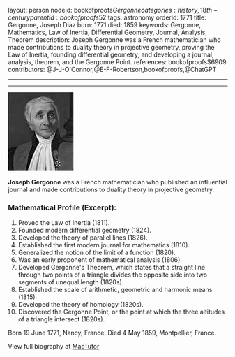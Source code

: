 layout: person
nodeid: bookofproofs$Gergonne
categories: history,18th-century
parentid: bookofproofs$52
tags: astronomy
orderid: 1771
title: Gergonne, Joseph Diaz
born: 1771
died: 1859
keywords: Gergonne, Mathematics, Law of Inertia, Differential Geometry, Journal, Analysis, Theorem
description: Joseph Gergonne was a French mathematician who made contributions to duality theory in projective geometry, proving the Law of Inertia, founding differential geometry, and developing a journal, analysis, theorem, and the Gergonne Point.
references: bookofproofs$6909
contributors: @J-J-O'Connor,@E-F-Robertson,bookofproofs,@ChatGPT

---



---

![Gergonne.jpg](https://github.com/bookofproofs/bookofproofs.github.io/blob/main/_sources/_assets/images/portraits/Gergonne.jpg?raw=true)

**Joseph Gergonne** was a French mathematician who published an influential journal and made contributions to duality theory in projective geometry.

### Mathematical Profile (Excerpt):
1. Proved the Law of Inertia (1811). 
2. Founded modern differential geometry (1824). 
3. Developed the theory of parallel lines (1826). 
4. Established the first modern journal for mathematics (1810). 
5. Generalized the notion of the limit of a function (1820). 
6. Was an early proponent of mathematical analysis (1806). 
7. Developed Gergonne's Theorem, which states that a straight line through two points of a triangle divides the opposite side into two segments of unequal length (1820s). 
8. Established the scale of arithmetic, geometric and harmonic means (1815). 
9. Developed the theory of homology (1820s). 
10. Discovered the Gergonne Point, or the point at which the three altitudes of a triangle intersect (1820s).

Born 19 June 1771, Nancy, France. Died 4 May 1859, Montpellier, France.

View full biography at [MacTutor](https://mathshistory.st-andrews.ac.uk/Biographies/Gergonne/)
